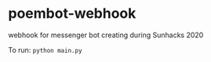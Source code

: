 # poembot-webhook
webhook for messenger bot creating during Sunhacks 2020

To run: `python main.py`
